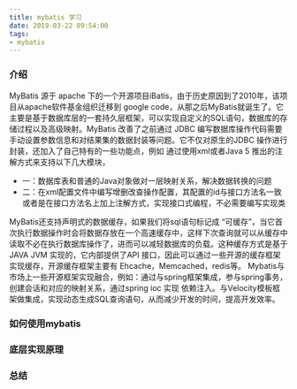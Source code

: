 ```yaml
---
title: mybatis 学习
date: 2019-03-22 09:54:00
tags:
- mybatis
---
```


### 介绍

MyBatis 源于 apache 下的一个开源项目iBatis，由于历史原因到了2010年，该项目从apache软件基金组织迁移到 google code，从那之后MyBatis就诞生了。它主要是基于数据库层的一套持久层框架，可以实现自定义的SQL语句，数据库的存储过程以及高级映射。MyBatis 改善了之前通过 JDBC 编写数据库操作代码需要手动设置参数信息和对结果集的数据封装等问题。它不仅对原生的JDBC 操作进行封装，还加入了自己特有的一些功能点，例如
通过使用xml或者Java 5 推出的注解方式来支持以下几大模块，

* 一：数据库表和普通的Java对象做对一层映射关系，解决数据转换的问题
* 二：在xml配置文件中编写增删改查操作配置，其配置的id与接口方法名一致或者是在接口方法名上加上注解方式，实现接口式编程，不必需要编写实现类

<!-- more -->

MyBatis还支持声明式的数据缓存，如果我们将sql语句标记成 “可缓存”，当它首次执行数据操作时会将数据存放在一个高速缓存中，这样下次查询就可以从缓存中读取不必在执行数据库操作了，进而可以减轻数据库的负载。这种缓存方式是基于JAVA JVM 实现的，它内部提供了API 接口，因此可以通过一些开源的缓存框架实现缓存，开源缓存框架主要有 Ehcache，Memcached，redis等。
Mybatis与市场上一些开源框架实现融合，例如：通过与spring框架集成，参与spring事务，创建会话和对应的映射关系，通过spring ioc 实现 依赖注入。与Velocity模板框架做集成，实现动态生成SQL查询语句，从而减少开发的时间，提高开发效率。

### 如何使用mybatis

### 底层实现原理

### 总结